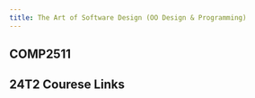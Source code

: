 ```yaml
---
title: The Art of Software Design (OO Design & Programming)
---
```

 
<div class="hao-card card-title">

## COMP2511

<HButton icon='mdi:lecture' title='Lecture' src='/COMP2511/Lecture/'/>

</div>

<div class="how_qb">

## 24T2 Courese Links

<p>
<HButton img='/webcms3.ico' title='WebCMS3' src='https://webcms3.cse.unsw.edu.au/COMP2511/24T2/'/>

<HButton theme='alt' img='/webcms3.ico' title='Lecture Schedule' src='https://webcms3.cse.unsw.edu.au/COMP2511/24T2/resources/100199' />
</p>

<p>
<HButton icon='vscode-icons:file-type-gitlab' title='GitLab' src='https://nw-syd-gitlab.cseunsw.tech/COMP2511/24T2/students/' />
</p>


</div>